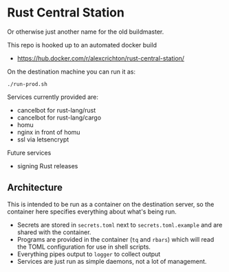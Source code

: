 # Rust Central Station

Or otherwise just another name for the old buildmaster.

This repo is hooked up to an automated docker build

* https://hub.docker.com/r/alexcrichton/rust-central-station/

On the destination machine you can run it as:

    ./run-prod.sh

Services currently provided are:

* cancelbot for rust-lang/rust
* cancelbot for rust-lang/cargo
* homu
* nginx in front of homu
* ssl via letsencrypt

Future services

* signing Rust releases


## Architecture

This is intended to be run as a container on the destination server, so the
container here specifies everything about what's being run.

* Secrets are stored in `secrets.toml` next to `secrets.toml.example` and are
  shared with the container.
* Programs are provided in the container (`tq` and `rbars`) which will read the
  TOML configuration for use in shell scripts.
* Everything pipes output to `logger` to collect output
* Services are just run as simple daemons, not a lot of management.
